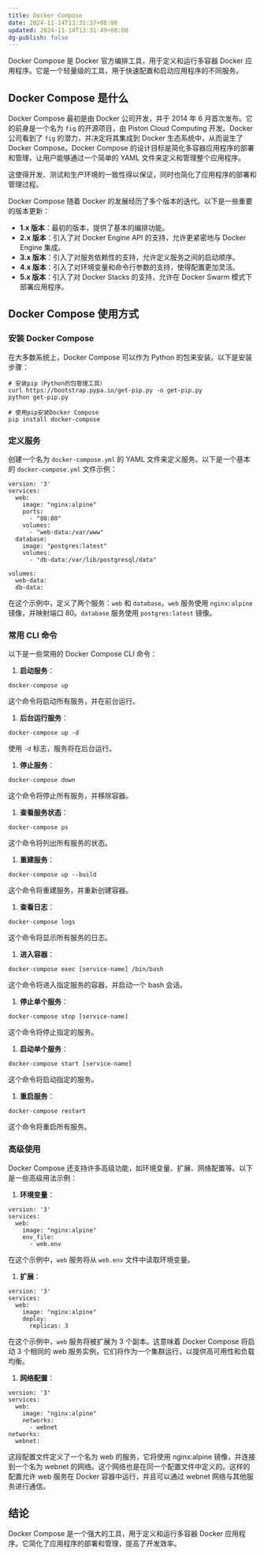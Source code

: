 ```yaml
---
title: Docker Compose
date: 2024-11-14T13:31:37+08:00
updated: 2024-11-14T13:31:49+08:00
dg-publish: false
---
```


Docker Compose 是 Docker 官方编排工具，用于定义和运行多容器 Docker 应用程序。它是一个轻量级的工具，用于快速配置和启动应用程序的不同服务。

## **Docker Compose 是什么**

Docker Compose 最初是由 Docker 公司开发，并于 2014 年 6 月首次发布。它的前身是一个名为 `fig` 的开源项目，由 Piston Cloud Computing 开发。Docker 公司看到了 `fig` 的潜力，并决定将其集成到 Docker 生态系统中，从而诞生了 Docker Compose。Docker Compose 的设计目标是简化多容器应用程序的部署和管理，让用户能够通过一个简单的 YAML 文件来定义和管理整个应用程序。

这使得开发、测试和生产环境的一致性得以保证，同时也简化了应用程序的部署和管理过程。

Docker Compose 随着 Docker 的发展经历了多个版本的迭代。以下是一些重要的版本更新：

- **1.x 版本**：最初的版本，提供了基本的编排功能。
- **2.x 版本**：引入了对 Docker Engine API 的支持，允许更紧密地与 Docker Engine 集成。
- **3.x 版本**：引入了对服务依赖性的支持，允许定义服务之间的启动顺序。
- **4.x 版本**：引入了对环境变量和命令行参数的支持，使得配置更加灵活。
- **5.x 版本**：引入了对 Docker Stacks 的支持，允许在 Docker Swarm 模式下部署应用程序。

## **Docker Compose 使用方式**

### **安装 Docker Compose**

在大多数系统上，Docker Compose 可以作为 Python 的包来安装。以下是安装步骤：

```
# 安装pip（Python的包管理工具）
curl https://bootstrap.pypa.io/get-pip.py -o get-pip.py
python get-pip.py

# 使用pip安装Docker Compose
pip install docker-compose
```

### **定义服务**

创建一个名为 `docker-compose.yml` 的 YAML 文件来定义服务。以下是一个基本的 `docker-compose.yml` 文件示例：

```
version: '3'
services:
  web:
    image: "nginx:alpine"
    ports:
      - "80:80"
    volumes:
      - "web-data:/var/www"
  database:
    image: "postgres:latest"
    volumes:
      - "db-data:/var/lib/postgresql/data"

volumes:
  web-data:
  db-data:
```

在这个示例中，定义了两个服务：`web` 和 `database`。`web` 服务使用 `nginx:alpine` 镜像，并映射端口 80。`database` 服务使用 `postgres:latest` 镜像。

### **常用 CLI 命令**

以下是一些常用的 Docker Compose CLI 命令：

1. **启动服务**：

```
docker-compose up
```

这个命令将启动所有服务，并在前台运行。

1. **后台运行服务**：

```
docker-compose up -d
```

使用 `-d` 标志，服务将在后台运行。

1. **停止服务**：

```
docker-compose down
```

这个命令将停止所有服务，并移除容器。

1. **查看服务状态**：

```
docker-compose ps
```

这个命令将列出所有服务的状态。

1. **重建服务**：

```
docker-compose up --build
```

这个命令将重建服务，并重新创建容器。

1. **查看日志**：

```
docker-compose logs
```

这个命令将显示所有服务的日志。

1. **进入容器**：

```
docker-compose exec [service-name] /bin/bash
```

这个命令将进入指定服务的容器，并启动一个 bash 会话。

1. **停止单个服务**：

```
docker-compose stop [service-name]
```

这个命令将停止指定的服务。

1. **启动单个服务**：

```
docker-compose start [service-name]
```

这个命令将启动指定的服务。

1. **重启服务**：

```
docker-compose restart
```

这个命令将重启所有服务。

### **高级使用**

Docker Compose 还支持许多高级功能，如环境变量、扩展、网络配置等。以下是一些高级用法示例：

1. **环境变量**：

```
version: '3'
services:
  web:
    image: "nginx:alpine"
    env_file:
      - web.env
```

在这个示例中，`web` 服务将从 `web.env` 文件中读取环境变量。

1. **扩展**：

```
version: '3'
services:
  web:
    image: "nginx:alpine"
    deploy:
      replicas: 3
```

在这个示例中，`web` 服务将被扩展为 3 个副本。这意味着 Docker Compose 将启动 3 个相同的 web 服务实例，它们将作为一个集群运行，以提供高可用性和负载均衡。

1. **网络配置**：

```
version: '3'
services:
  web:
    image: "nginx:alpine"
    networks:
      - webnet
networks:
  webnet:
```

这段配置文件定义了一个名为 web 的服务，它将使用 nginx:alpine 镜像，并连接到一个名为 webnet 的网络。这个网络也是在同一个配置文件中定义的。这样的配置允许 web 服务在 Docker 容器中运行，并且可以通过 webnet 网络与其他服务进行通信。

## **结论**

Docker Compose 是一个强大的工具，用于定义和运行多容器 Docker 应用程序。它简化了应用程序的部署和管理，提高了开发效率。
